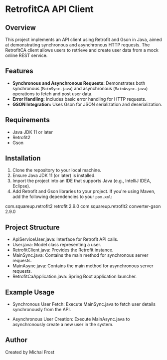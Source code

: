 
# RetrofitCA API Client

## Overview
This project implements an API client using Retrofit and Gson in Java, aimed at demonstrating synchronous and asynchronous HTTP requests. The RetrofitCA client allows users to retrieve and create user data from a mock online REST service.

## Features
- **Synchronous and Asynchronous Requests:** Demonstrates both synchronous (`MainSync.java`) and asynchronous (`MainAsync.java`) operations to fetch and post user data.
- **Error Handling:** Includes basic error handling for HTTP requests.
- **GSON Integration:** Uses Gson for JSON serialization and deserialization.

## Requirements
- Java JDK 11 or later
- Retrofit2
- Gson

## Installation
1. Clone the repository to your local machine.
2. Ensure Java JDK 11 (or later) is installed.
3. Import the project into an IDE that supports Java (e.g., IntelliJ IDEA, Eclipse).
4. Add Retrofit and Gson libraries to your project. If you're using Maven, add the following dependencies to your `pom.xml`:

<dependency>
    <groupId>com.squareup.retrofit2</groupId>
    <artifactId>retrofit</artifactId>
    <version>2.9.0</version>
</dependency>
<dependency>
    <groupId>com.squareup.retrofit2</groupId>
    <artifactId>converter-gson</artifactId>
    <version>2.9.0</version>
</dependency>

## Project Structure
- ApiServiceUser.java: Interface for Retrofit API calls.
- User.java: Model class representing a user.
- RetrofitClient.java: Provides the Retrofit instance.
- MainSync.java: Contains the main method for synchronous server requests.
- MainAsync.java: Contains the main method for asynchronous server requests.
- RetrofitCaApplication.java: Spring Boot application launcher.

## Example Usage

- Synchronous User Fetch:
Execute MainSync.java to fetch user details synchronously from the API.

- Asynchronous User Creation:
Execute MainAsync.java to asynchronously create a new user in the system.
## Author
Created by Michal Frost